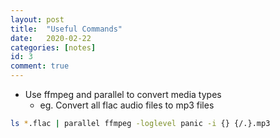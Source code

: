 ```yaml
---
layout: post
title:  "Useful Commands"
date:   2020-02-22
categories: [notes]
id: 3
comment: true
---
```


- Use ffmpeg and parallel to convert media types
	- eg. Convert all flac audio files to mp3 files
```sh
ls *.flac | parallel ffmpeg -loglevel panic -i {} {/.}.mp3
```
